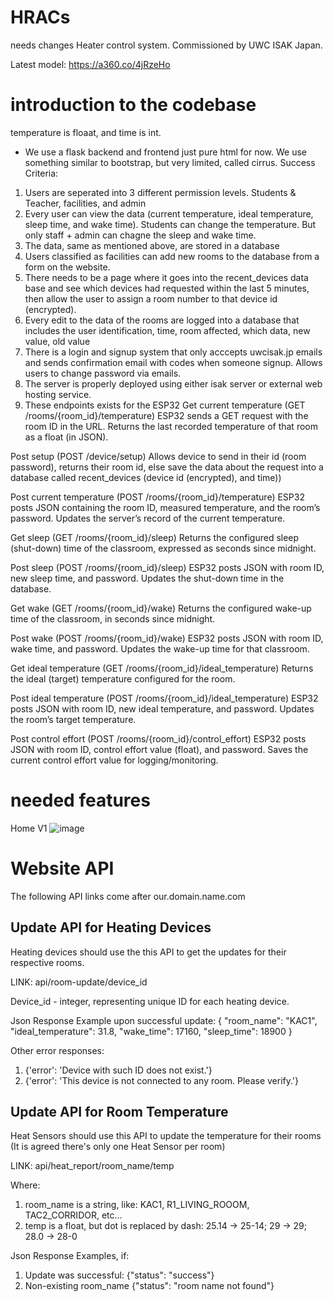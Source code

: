 # HRACs
needs changes
Heater control system. Commissioned by UWC ISAK Japan.

Latest model:
https://a360.co/4jRzeHo

# introduction to the codebase
temperature is floaat, and time is int.
- We use a flask backend and frontend just pure html for now. We use something similar to bootstrap, but very limited, called cirrus.
Success Criteria:
1. Users are seperated into 3 different permission levels. Students & Teacher, facilities, and admin
2. Every user can view the data (current temperature, ideal temperature, sleep time, and wake time). Students can change the temperature. But only staff + admin can chagne the sleep and wake time. 
3. The data, same as mentioned above, are stored in a database
4. Users classified as facilities can add new rooms to the database from a form on the website.
5. There needs to be a page where it goes into the recent_devices data base and see which devices had requested within the last 5 minutes, then allow the user to assign a room number to that device id (encrypted).
6. Every edit to the data of the rooms are logged into a database that includes the user identification, time, room affected, which data, new value, old value
7. There is a login and signup system that only acccepts uwcisak.jp emails and sends confirmation email with codes when someone signup. Allows users to change password via emails.
8. The server is properly deployed using either isak server or external web hosting service.
9. These endpoints exists for the ESP32
Get current temperature (GET /rooms/{room_id}/temperature)
 ESP32 sends a GET request with the room ID in the URL.
 Returns the last recorded temperature of that room as a float (in JSON).

Post setup (POST /device/setup)
  Allows device to send in their id (room password), returns their room id, else save the data about the request into a database called recent_devices (device id (encrypted), and time))

Post current temperature (POST /rooms/{room_id}/temperature)
 ESP32 posts JSON containing the room ID, measured temperature, and the room’s password.
 Updates the server’s record of the current temperature.


Get sleep (GET /rooms/{room_id}/sleep)
 Returns the configured sleep (shut-down) time of the classroom, expressed as seconds since midnight.


Post sleep (POST /rooms/{room_id}/sleep)
 ESP32 posts JSON with room ID, new sleep time, and password.
 Updates the shut-down time in the database.


Get wake (GET /rooms/{room_id}/wake)
 Returns the configured wake-up time of the classroom, in seconds since midnight.


Post wake (POST /rooms/{room_id}/wake)
 ESP32 posts JSON with room ID, wake time, and password.
 Updates the wake-up time for that classroom.


Get ideal temperature (GET /rooms/{room_id}/ideal_temperature)
 Returns the ideal (target) temperature configured for the room.


Post ideal temperature (POST /rooms/{room_id}/ideal_temperature)
 ESP32 posts JSON with room ID, new ideal temperature, and password.
 Updates the room’s target temperature.


Post control effort (POST /rooms/{room_id}/control_effort)
 ESP32 posts JSON with room ID, control effort value (float), and password.
 Saves the current control effort value for logging/monitoring.



# needed features

Home V1
![image](https://github.com/user-attachments/assets/279d69a2-7a64-4333-b0d8-a5c61138310a)



# Website API

The following API links come after our.domain.name.com

## Update API for Heating Devices
Heating devices should use the this API to get the updates for their respective rooms.

LINK: api/room-update/device_id

Device_id - integer, representing unique ID for each heating device.

Json Response Example upon successful update:
{
    "room_name": "KAC1", 
    "ideal_temperature": 31.8, 
    "wake_time": 17160, 
    "sleep_time": 18900
}

Other error responses:
1. {'error': 'Device with such ID does not exist.'}
2. {'error': 'This device is not connected to any room. Please verify.'}

## Update API for Room Temperature
Heat Sensors should use this API to update the temperature for their rooms (It is agreed there's only one Heat Sensor per room)

LINK: api/heat_report/room_name/temp

Where:
1. room_name is a string, like: KAC1, R1_LIVING_ROOOM, TAC2_CORRIDOR, etc...
2. temp is a float, but dot is replaced by dash: 25.14 -> 25-14; 29 -> 29; 28.0 -> 28-0

Json Response Examples, if:
1. Update was successful: {"status": "success"}
2. Non-existing room_name  {"status": "room name not found"}







